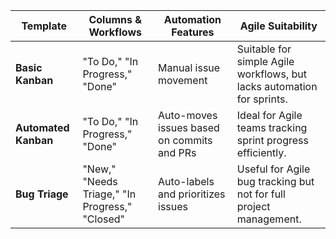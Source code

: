 | Template            | Columns & Workflows                     | Automation Features                              | Agile Suitability                     |
|---------------------|--------------------------------------|----------------------------------------------|----------------------------------------|
| **Basic Kanban**    | "To Do," "In Progress," "Done"       | Manual issue movement                        | Suitable for simple Agile workflows, but lacks automation for sprints. |
| **Automated Kanban**| "To Do," "In Progress," "Done"       | Auto-moves issues based on commits and PRs  | Ideal for Agile teams tracking sprint progress efficiently. |
| **Bug Triage**      | "New," "Needs Triage," "In Progress," "Closed" | Auto-labels and prioritizes issues         | Useful for Agile bug tracking but not for full project management. |
